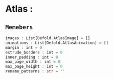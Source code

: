 
# Atlas : 
## ```Memebers```    
```rust
images : List[Defold.AtlasImage] = []  
animations : List[Defold.AtlasAnimation] = []  
margin : int = 0  
extrude_borders : int = 0  
inner_padding : int = 0  
max_page_width : int = 0  
max_page_height : int = 0  
rename_patterns : str = ''  
```


